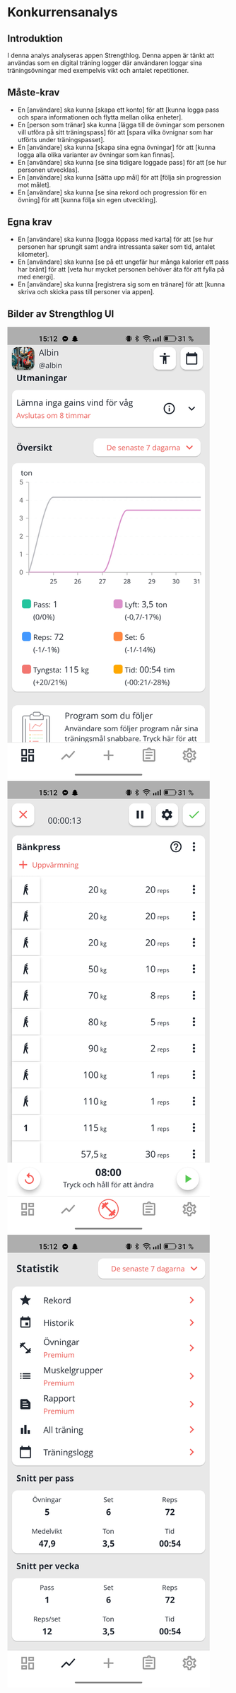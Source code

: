# Konkurrensanalys

## Introduktion
I denna analys analyseras appen Strengthlog. Denna appen är tänkt att användas som en digital träning logger där
användaren loggar sina träningsövningar med exempelvis vikt och antalet repetitioner.

## Måste-krav
- En [användare] ska kunna [skapa ett konto] för att [kunna logga pass och spara informationen och flytta mellan olika enheter].
- En [person som tränar] ska kunna [lägga till de övningar som personen vill utföra på sitt träningspass] för att [spara vilka övnignar som har utförts under träningspasset].
- En [användare] ska kunna [skapa sina egna övningar] för att [kunna logga alla olika varianter av övningar som kan finnas].
- En [användare] ska kunna [se sina tidigare loggade pass] för att [se hur personen utvecklas].
- En [användare] ska kunna [sätta upp mål] för att [följa sin progression mot målet].
- En [användare] ska kunna [se sina rekord och progression för en övning] för att [kunna följa sin egen utveckling].

## Egna krav
- En [användare] ska kunna [logga löppass med karta] för att [se hur personen har sprungit samt andra intressanta saker som tid, antalet kilometer].
- En [användare] ska kunna [se på ett ungefär hur många kalorier ett pass har bränt] för att [veta hur mycket personen behöver äta för att fylla på med energi].
- En [användare] ska kunna [registrera sig som en tränare] för att [kunna skriva och skicka pass till personer via appen].

## Bilder av Strengthlog UI

![Main page activity](/images/img1.jpg)
![Logga pass activity](/images/img2.jpg)
![Statistik activity ](/images/img3.jpg)
